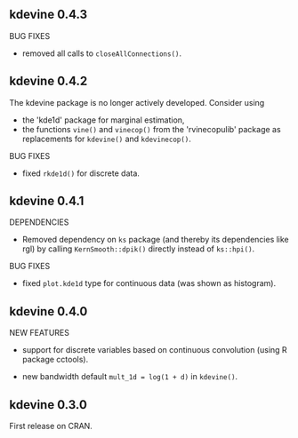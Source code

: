 kdevine 0.4.3
---------

BUG FIXES

   * removed all calls to `closeAllConnections()`.


kdevine 0.4.2
---------

The kdevine package is no longer actively developed. Consider using   

   - the 'kde1d' package for marginal estimation,   
   - the functions `vine()` and `vinecop()` from the 'rvinecopulib' 
     package as replacements for `kdevine()` and `kdevinecop()`.
     
BUG FIXES

   * fixed `rkde1d()` for discrete data.


kdevine 0.4.1
---------

DEPENDENCIES

   * Removed dependency on `ks` package (and thereby its dependencies like rgl)
     by calling `KernSmooth::dpik()` directly instead of `ks::hpi()`.

BUG FIXES

   * fixed `plot.kde1d` type for continuous data (was shown as histogram).


kdevine 0.4.0
---------

NEW FEATURES

   * support for discrete variables based on continuous convolution (using R 
     package cctools).

   * new bandwidth default `mult_1d = log(1 + d)` in `kdevine()`.


kdevine 0.3.0
---------

First release on CRAN.
